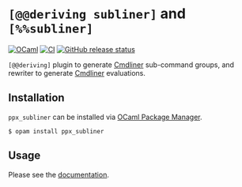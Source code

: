 # `[@@deriving subliner]` and `[%%subliner]`
[![OCaml](https://img.shields.io/badge/-OCaml-EC6813?logo=ocaml&labelColor=grey)](#)
[![CI](https://github.com/bn-d/ppx_subliner/actions/workflows/build.yml/badge.svg?branch=master)](https://github.com/bn-d/ppx_subliner/actions/workflows/build.yml)
[![GitHub release status](https://img.shields.io/github/v/release/bn-d/ppx_subliner)](https://github.com/bn-d/ppx_subliner/releases)

`[@@deriving]` plugin to generate [Cmdliner](cmdliner) sub-command groups, and rewriter to generate [Cmdliner](cmdliner) evaluations.

## Installation

`ppx_subliner` can be installed via [OCaml Package Manager](https://opam.ocaml.org/packages/ppx_subliner/).

```console
$ opam install ppx_subliner
```

## Usage
Please see the [documentation](https://boni.ng/ppx_make/ppx_subliner/index.html).

[cmdliner]: https://github.com/dbuenzli/cmdliner